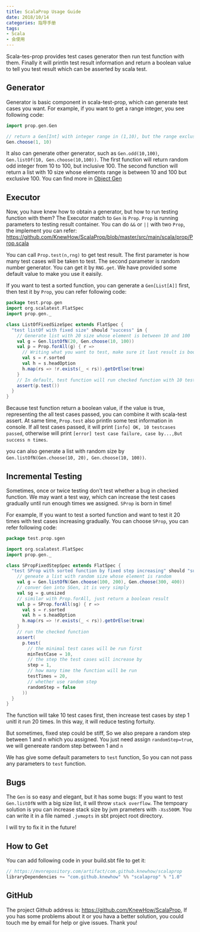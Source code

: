 ```yaml
---
title: ScalaProp Usage Guide
date: 2018/10/14
categories: 指导手册
tags:
- Scala
- 会使用
---
```


Scala-tes-prop provides test cases generator then run test function with them. Finally it will println test result information and return a boolean value to tell you test result which can be asserted by scala test.

## Generator
Generator is basic component in scala-test-prop, which can generate test cases you want. For example, if you want to get a range integer, you see following code:
```Scala
import prop.gen.Gen

// return a Gen[Int] with integer range in (1,10), but the range exclusive 10
Gen.choose(1, 10)
```
It also can generate other generator, such as `Gen.odd(10,100)`, `Gen.listOf(10, Gen.choose(10,100))`. The first function will return random odd integer from 10 to 100, but inclusive 100. The second function will return a list with 10 size whose
elements range is between 10 and 100 but exclusive 100. You can find more in [Object Gen](https://github.com/KnewHow/ScalaProp/blob/master/src/main/scala/prop/Gen.scala)

## Executor
Now, you have knew how to obtain a generator, but how to run testing function with them? The Executor match to `Gen` is `Prop`. `Prop` is running parameters to testing result container. You can do `&&` or `||` with two `Prop`, the implement you can refer: https://github.com/KnewHow/ScalaProp/blob/master/src/main/scala/prop/Prop.scala

You can call `Prop.test(n,rng)` to get test result. The first parameter is how many test cases will be taken to test. The second parameter is random number generator. You can get it by `RNG.get`. We have provided some default value to make you use it eaisily.

If you want to test a sorted function, you can generate a `Gen[List[A]]` first, then test it by `Prop`, you can refer following code:
```Scala
package test.prop.gen
import org.scalatest.FlatSpec
import prop.gen._

class ListOfFixedSizeSpec extends FlatSpec {
  "test listOf with fixed size" should "success" in {
    // Generate list with 20 size whose element is between 10 and 100
    val g = Gen.listOfN(20, Gen.choose(10, 100))
    val p = Prop.forAll(g) { r =>
      // Writing what you want to test, make sure it last result is boolean.
      val s = r.sorted
      val h = s.headOption
      h.map(rs => !r.exists(_ < rs)).getOrElse(true)
    }
    // In default, test function will run checked function with 10 test cases.
    assert(p.test())
  }
}
```
Because test function return a boolean value, if the value is true, representing the all test cases passed, you can combine it with scala-test assert. At same time, `Prop.test` also println some test information in console. If all test cases passed, it will print `[info] OK, 10 testcases passed`, otherwise will print `[error] test case failure, case by...,But success n times`.

you can also generate a list with random size by `Gen.listOfN(Gen.choose(10, 20), Gen.choose(10, 100))`.

## Incremental Testing
Sometimes, once or twice testing don't test whether a bug in checked function. We may want a test way, which can increase the test cases gradually until run enough times we assigned. `SProp` is born in time!

For example, If you want to test a sorted function and want to test it 20 times with test cases increasing gradually. You can choose `SProp`, you can refer following code:
```Scala
package test.prop.sgen

import org.scalatest.FlatSpec
import prop.gen._

class SPropFixedStepSpec extends FlatSpec {
  "test SProp with sorted function by fixed step increasing" should "success" in {
    // geneate a list with random size whose element is random
    val g = Gen.listOfN(Gen.choose(100, 200), Gen.choose(300, 400))
    // conver Gen into SGen, it is very simply
    val sg = g.unsized
    // similar with Prop.forAll, just return a boolean result
    val p = SProp.forAll(sg) { r =>
      val s = r.sorted
      val h = s.headOption
      h.map(rs => !r.exists(_ < rs)).getOrElse(true)
    }
    // run the checked function
    assert(
      p.test(
        // the minimal test cases will be run first
        minTestCase = 10,
        // the step the test cases will increase by
        step = 1,
        // how many time the function will be run
        testTimes = 20,
        // whether use random step
        randomStep = false
      ))
  }
}
```

The function will take 10 test cases first, then increase test cases by step 1 unitl it run 20 times. In this way, it will reduce testing fortuity.

But sometimes, fixed step could be stiff, So we also prepare a random step between 1 and n which you assigned. You just need
assign `randomStep=true`, we will genereate random step between 1 and `n`

We has give some default parameters to `test` function, So you can not pass any parameters to `test` function.

## Bugs
The `Gen` is so easy and elegant, but it has some bugs:
If you want to test `Gen.listOfN` with a big size list, it will throw `stack overflow`. The tempoary  solution is you can increase stack size by jvm prameters with `-Xss500M`. You can write it in a file named `.jvmopts` in sbt project root directory.

I will try to fix it in the future!
## How to Get
You can add following code in your build.sbt file to get it:
```Scala
// https://mvnrepository.com/artifact/com.github.knewhow/scalaprop
libraryDependencies += "com.github.knewhow" %% "scalaprop" % "1.0"
```

## GitHub
The project Github address is: https://github.com/KnewHow/ScalaProp, If you has some problems about it or you hava a better solution, you could touch me by email for help or give issues. Thank you!
